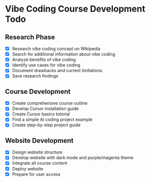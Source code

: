 # Vibe Coding Course Development Todo

## Research Phase
- [x] Research vibe coding concept on Wikipedia
- [x] Search for additional information about vibe coding
- [x] Analyze benefits of vibe coding
- [x] Identify use cases for vibe coding
- [x] Document drawbacks and current limitations
- [x] Save research findings

## Course Development
- [x] Create comprehensive course outline
- [x] Develop Cursor installation guide
- [x] Create Cursor basics tutorial
- [x] Find a simple AI coding project example
- [x] Create step-by-step project guide

## Website Development
- [x] Design website structure
- [x] Develop website with dark mode and purple/magenta theme
- [x] Integrate all course content
- [x] Deploy website
- [x] Prepare for user access
